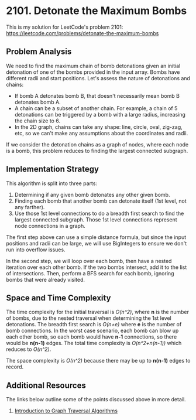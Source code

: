 # 2101. Detonate the Maximum Bombs
This is my solution for LeetCode's problem 2101: https://leetcode.com/problems/detonate-the-maximum-bombs

## Problem Analysis
We need to find the maximum chain of bomb detonations given an initial detonation of one of the bombs provided in the input array. Bombs have different radii and start positions. Let's assess the nature of detonations and chains:
* If bomb A detonates bomb B, that doesn't necessarily mean bomb B detonates bomb A.
* A chain can be a subset of another chain. For example, a chain of 5 detonations can be triggered by a bomb with a large radius, increasing the chain size to 6.
* In the 2D graph, chains can take any shape: line, circle, oval, zig-zag, etc, so we can't make any assumptions about the coordinates and radii.

If we consider the detonation chains as a graph of nodes, where each node is a bomb, this problem reduces to finding the largest connected subgraph.

## Implementation Strategy
This algorithm is split into three parts:
1. Determining if any given bomb detonates any other given bomb.
1. Finding each bomb that another bomb can detonate itself (1st level, not any farther).
1. Use those 1st level connections to do a breadth first search to find the largest connected subgraph. Those 1st level connections represent node connections in a graph.

The first step above can use a simple distance formula, but since the input positions and radii can be large, we will use BigIntegers to ensure we don't run into overflow issues.

In the second step, we will loop over each bomb, then have a nested iteration over each other bomb. If the two bombs intersect, add it to the list of intersections. Then, perform a BFS search for each bomb, ignoring bombs that were already visited.

## Space and Time Complexity
The time complexity for the initial traversal is *O(n^2)*, where **n** is the number of bombs, due to the nested traversal when determining the 1st level detonations. The breadth first search is *O(n+e)* where **e** is the number of bomb connections. In the worst case scenario, each bomb can blow up each other bomb, so each bomb would have **n-1** connections, so there would be **n(n-1)** edges. The total time complexity is *O(n^2+n(n-1))* which reduces to *O(n^2)*.

The space complexity is *O(n^2)* because there may be up to **n(n-1)** edges to record.

## Additional Resources
The links below outline some of the points discussed above in more detail.
1. [Introduction to Graph Traversal Algorithms](https://bytethisstore.com/articles/pg/graph-algorithms-depth-breadth-search)